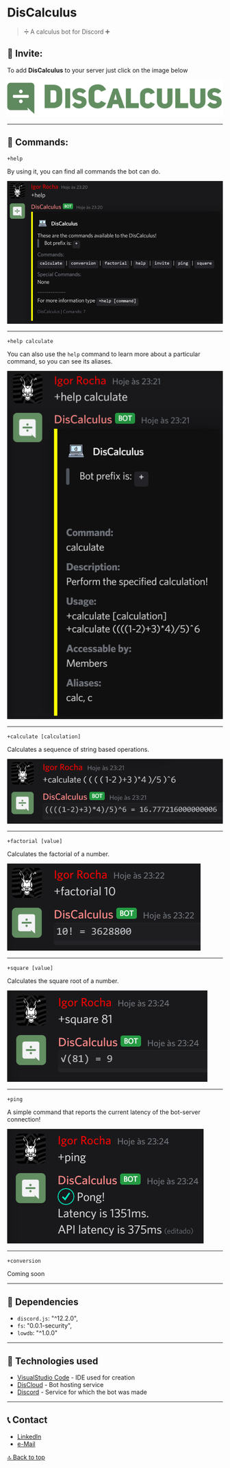 # DisCalculus
> ➗ A calculus bot for Discord ➕

## 📧 Invite:

To add **DisCalculus** to your server just click on the image below

[![Discord](https://raw.githubusercontent.com/IgorRoc/DisCalculus/master/assets/Logo_Name_Transparent.png)](https://discord.com/api/oauth2/authorize?client_id=725319850808967198&permissions=281664&scope=bot)

----
## 🔧 Commands: 

    +help

By using it, you can find all commands the bot can do.

![Help Command](https://raw.githubusercontent.com/IgorRoc/DisCalculus/master/assets/screenshot_help.png)

---

    +help calculate

You can also use the `help` command to learn more about a particular command, so you can see its aliases.

![Help Calculate Command](https://raw.githubusercontent.com/IgorRoc/DisCalculus/master/assets/screenshot_help_calculate.png)

---

    +calculate [calculation]

Calculates a sequence of string based operations.

![Calculate Command](https://raw.githubusercontent.com/IgorRoc/DisCalculus/master/assets/screenshot_calculate.png)

---

    +factorial [value]

Calculates the factorial of a number.

![Factorial Command](https://raw.githubusercontent.com/IgorRoc/DisCalculus/master/assets/screenshot_factorial.png)

---

    +square [value]

Calculates the square root of a number.

![Square Command](https://raw.githubusercontent.com/IgorRoc/DisCalculus/master/assets/screenshot_square.png)

---

    +ping

A simple command that reports the current latency of the bot-server connection!

![Ping Command](https://raw.githubusercontent.com/IgorRoc/DisCalculus/master/assets/screenshot_ping.png)

---

    +conversion

Coming soon

----
## 📁 Dependencies
* `discord.js`: "^12.2.0",
* `fs`: "0.0.1-security",
* `lowdb`: "^1.0.0"


----
## 🤖 Technologies used
* [VisualStudio Code](https://code.visualstudio.com/) - IDE used for creation
* [DisCloud](https://discloudbot.com/) - Bot hosting service
* [Discord](https://discord.com/) - Service for which the bot was made


----
## 📞 Contact
* [LinkedIn](https://www.linkedin.com/in/igorroc/)
* [e-Mail](mailto:igor_roc@hotmail.com.br)


[🔝 Back to top](#)
